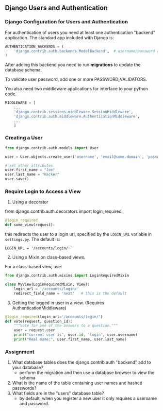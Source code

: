 ## Django Users and Authentication

### Django Configuration for Users and Authentication

For authentication of users you need at least one authentication "backend" application.
The standard app included with Django is:
```python
AUTHENTICATION_BACKENDS = (
    'django.contrib.auth.backends.ModelBackend',  # username/password authentication
)
```

After adding this backend you need to run **migrations** to update the database schema.

To validate user password, add one or more PASSWORD_VALIDATORS.

You also need two middleware applications for interface to your python code.

```python
MIDDLEWARE = [
    ...
    'django.contrib.sessions.middleware.SessionMiddleware',
    'django.contrib.auth.middleware.AuthenticationMiddleware',
    ...
    ]
```

### Creating a User

```python
from django.contrib.auth.models import User

user = User.objects.create_user('username', 'email@some.domain', 'password')

# set other attributes
user.first_name = "Joe"
user.last_name = "Hacker"
user.save()
```

### Require Login to Access a View

1. Using a decorator

from django.contrib.auth.decorators import login_required

```python
@login_required
def some_view(request):
```

this redirects the user to a login url, specified by the `LOGIN_URL`
variable in `settings.py`.  The default is:
```
LOGIN_URL = '/accounts/login/'`
```

2. Using a Mixin on class-based views.

For a class-based view, use:

```python
from django.contrib.auth.mixins import LoginRequiredMixin

class MyView(LoginRequiredMixin, View):
    login_url = '/accounts/login/'
    redirect_field_name = 'next'   # this is the default
```

3. Getting the logged in user in a view. (Requires AuthenticationMiddleware)

```python
@login_required(login_url='/accounts/login/') 
def vote(request, question_id):
    """Vote for one of the answers to a question."""
    user = request.user
    print("current user is", user.id, "login", user.username)
    print("Real name:", user.first_name, user.last_name)
```



### Assignment

1.  What database tables does the django.contrib.auth "backend" add to your database?  
    - perform the migration and then use a database browser to view the schema
2.  What is the name of the table containing user names and hashed passwords?
3.  What fields are in the "users" database table?
    - by default, when you register a new user it only requires a username and password.  
